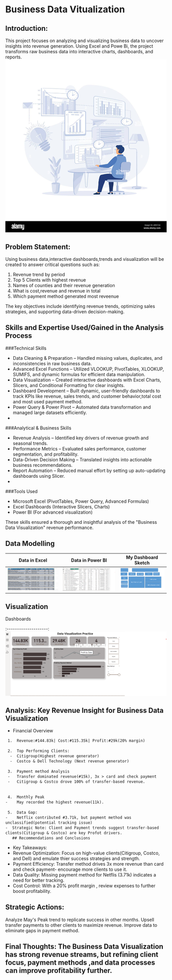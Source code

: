 # Business Data Vitualization
## Introduction:
This project focuses on analyzing and visualizing business data to uncover insights into revenue generation. Using Excel and Powe Bi, the project transforms raw business data into interactive charts, dashboards, and reports.
![](Introducingimg.jpg)
## Problem Statement:
Using business data,interactive dashboards,trends and visualization will be created to answer critical questions such as:
1.  Revenue trend by period
2.  Top 5 Clients with highest revenue
3.  Names of counties and their revenue generation
4.  What is cost,revenue and revenue in total
5.  Which payment method generated most reveenue
   
The key objectives include identifying revenue trends, optimizing sales strategies, and supporting data-driven decision-making.
## Skills and Expertise Used/Gained in the Analysis Process
###Technical Skills
-  Data Cleaning & Preparation – Handled missing values, duplicates, and inconsistencies in raw business data.
-  Advanced Excel Functions – Utilized VLOOKUP, PivotTables, XLOOKUP, SUMIFS, and dynamic formulas for efficient data manipulation.
-  Data Visualization – Created interactive dashboards with Excel Charts, Slicers, and Conditional Formatting for clear insights.
-  Dashboard Development – Built dynamic, user-friendly dashboards to track KPIs like revenue, sales trends, and customer behavior,total cost and most used payment method.
-  Power Query & Power Pivot – Automated data transformation and managed large datasets efficiently.
-  
###Analytical & Business Skills
-  Revenue Analysis – Identified key drivers of revenue growth and seasonal trends.
-  Performance Metrics – Evaluated sales performance, customer segmentation, and profitability.
-  Data-Driven Decision Making – Translated insights into actionable business recommendations.
-  Report Automation – Reduced manual effort by setting up auto-updating dashboards using Slicer.
-  
###Tools Used
-  Microsoft Excel (PivotTables, Power Query, Advanced Formulas)
-  Excel Dashboards (Interactive Slicers, Charts)
-  Power BI (For advanced visualization)

These skills ensured a thorough and insightful analysis of the "Business Data Visualization" revenue performance. 

## Data Modelling
Data in Excel         |        Data in Power BI      |  My Dashboard Sketch
:--------------------:   |  :--------------------:   |  :--------------------:         
![](newexcelimg.png)        |  ![](powerbiimg.png)      |  ![](prepimg.png)

## Visualization
Dashboards
        
:--------------------:           
![](powerbidashboardimg.png)  

   ## Analysis: Key Revenue Insight for Business Data Visualization
   -  Financial Overview
     
     1.  Revenue:#144.83k| Cost:#115.35k| Profit:#29k(20% margin)
     
     2.  Top Performing Clients:
      -  Citigroup(Highest revenue generator)
      -  Costco & Dell Technology (Next revenue generator)
      
     3.  Payment method Analysis
     -   Transfer dominated revenue(#15k), 3x > card and check payment
     -   Citigroup & Costco drove 100% of transfer-based revenue.

  
     4.  Monthly Peak
    -    May recorded the highest revenue(11k).
    
     5.  Data Gap:
    -    Netflix contributed #3.71k, but payment method was unclassified(potential tracking issue)  
    -  Strategic Note: Client and Payment trends suggest transfer-based clients(Citigroup & Costco) are key Profot drivers.
       ## Recommendations and Conclusions
-  Key Takeaways:
-  Revenue Optimization: Focus on high-value clients(Citigroup, Costco, and Dell) and emulate thier success strategies and strength.
-  Payment Efficiency: Transfer method drives 3x more revenue than card and check payment- encourage more clients to use it.
-  Data Quality: Missing payment method for Netflis (3.71k) indicates a need for better tracking.
-  Cost Control: With a 20% profit margin , review expenses to further boost profitability.

  ## Strategic Actions:
  Analyze May's Peak trend to replicate success in other months.
  Upsell transfer payments to other clients to maximize revenue.
  Improve data to eliminate gaps in payment method.

  ## Final Thoughts: The Business Data Visualization has strong revenue streams, but refining client focus, payment methods ,and data processes can improve profitability further.
     
